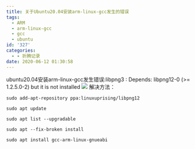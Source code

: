 ```yaml
---
title: 关于Ubuntu20.04安装arm-linux-gcc发生的错误
tags:
  - ARM
  - arm-linux-gcc
  - gcc
  - ubuntu
id: '327'
categories:
  - - 折腾记录
date: 2020-06-12 01:30:58
---
```


ubuntu20.04安装arm-linux-gcc发生错误:libpng3 : Depends: libpng12-0 (>= 1.2.5.0-2) but it is not installed ![](https://cdn.site.taoidle.com/wp-content/uploads/2020/06/wp_editor_md_ffc711dadcd44f60ffc78cf327cc4886.jpg) 解决方法：

```shell
sudo add-apt-repository ppa:linuxuprising/libpng12

sudo apt update

sudo apt list --upgradable

sudo apt --fix-broken install

sudo apt install gcc-arm-linux-gnueabi

```